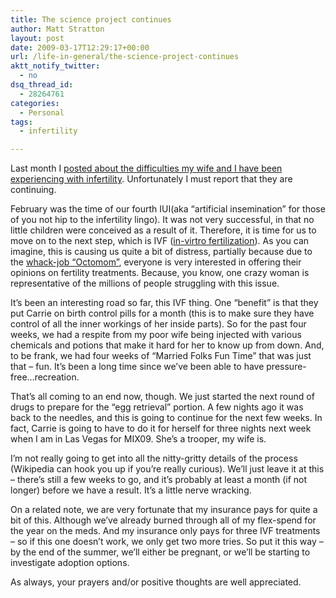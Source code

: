 ```yaml
---
title: The science project continues
author: Matt Stratton
layout: post
date: 2009-03-17T12:29:17+00:00
url: /life-in-general/the-science-project-continues
aktt_notify_twitter:
  - no
dsq_thread_id:
  - 28264761
categories:
  - Personal
tags:
  - infertility

---
```

Last month I <a href="/2009/02/10/infertility/" target="_self">posted about the difficulties my wife and I have been experiencing with infertility</a>. Unfortunately I must report that they are continuing.

February was the time of our fourth IUI(aka &#8220;artificial insemination&#8221; for those of you not hip to the infertility lingo). It was not very successful, in that no little children were conceived as a result of it. Therefore, it is time for us to move on to the next step, which is IVF (<a href="http://en.wikipedia.org/wiki/In-vitro_fertilization" target="_blank">in-virtro fertilization</a>). As you can imagine, this is causing us quite a bit of distress, partially because due to the <a href="http://en.wikipedia.org/wiki/Nadya_Suleman" target="_blank">whack-job &#8220;Octomom&#8221;</a>, everyone is very interested in offering their opinions on fertility treatments. Because, you know, one crazy woman is representative of the millions of people struggling with this issue.

It&#8217;s been an interesting road so far, this IVF thing. One &#8220;benefit&#8221; is that they put Carrie on birth control pills for a month (this is to make sure they have control of all the inner workings of her inside parts). So for the past four weeks, we had a respite from my poor wife being injected with various chemicals and potions that make it hard for her to know up from down. And, to be frank, we had four weeks of &#8220;Married Folks Fun Time&#8221; that was just that &#8211; fun. It&#8217;s been a long time since we&#8217;ve been able to have pressure-free&#8230;recreation.

That&#8217;s all coming to an end now, though. We just started the next round of drugs to prepare for the &#8220;egg retrieval&#8221; portion. A few nights ago it was back to the needles, and this is going to continue for the next few weeks. In fact, Carrie is going to have to do it for herself for three nights next week when I am in Las Vegas for MIX09. She&#8217;s a trooper, my wife is. 

I&#8217;m not really going to get into all the nitty-gritty details of the process (Wikipedia can hook you up if you&#8217;re really curious). We&#8217;ll just leave it at this &#8211; there&#8217;s still a few weeks to go, and it&#8217;s probably at least a month (if not longer) before we have a result. It&#8217;s a little nerve wracking.

On a related note, we are very fortunate that my insurance pays for quite a bit of this. Although we&#8217;ve already burned through all of my flex-spend for the year on the meds. And my insurance only pays for three IVF treatments &#8211; so if this one doesn&#8217;t work, we only get two more tries. So put it this way &#8211; by the end of the summer, we&#8217;ll either be pregnant, or we&#8217;ll be starting to investigate adoption options.

As always, your prayers and/or positive thoughts are well appreciated.
